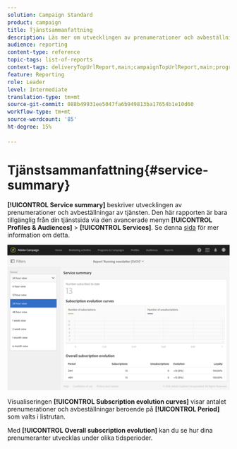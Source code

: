 ```yaml
---
solution: Campaign Standard
product: campaign
title: Tjänstsammanfattning
description: Läs mer om utvecklingen av prenumerationer och avbeställningar i den färdiga rapporten.
audience: reporting
content-type: reference
topic-tags: list-of-reports
context-tags: deliveryTopUrlReport,main;campaignTopUrlReport,main;programTopUrlReport,main
feature: Reporting
role: Leader
level: Intermediate
translation-type: tm+mt
source-git-commit: 088b49931ee5047fa6b949813ba17654b1e10d60
workflow-type: tm+mt
source-wordcount: '85'
ht-degree: 15%

---
```



# Tjänstsammanfattning{#service-summary}

**[!UICONTROL Service summary]** beskriver utvecklingen av prenumerationer och avbeställningar av tjänsten.
Den här rapporten är bara tillgänglig från din tjänstsida via den avancerade menyn **[!UICONTROL Profiles & Audiences]** > **[!UICONTROL Services]**. Se denna [sida](../../audiences/using/monitoring-subscriptions.md#service-reports) för mer information om detta.

![](assets/service-summary.png)

Visualiseringen **[!UICONTROL Subscription evolution curves]** visar antalet prenumerationer och avbeställningar beroende på **[!UICONTROL Period]** som valts i listrutan.

Med **[!UICONTROL Overall subscription evolution]** kan du se hur dina prenumeranter utvecklas under olika tidsperioder.
